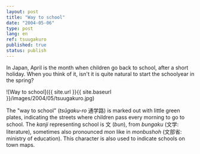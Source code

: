 ```yaml
---
layout: post
title: "Way to school"
date: "2004-05-06"
type: post
lang: en
ref: tsuugakuro
published: true
status: publish
---
```




In Japan, April is the month when children go back to school, after a short holiday. When you think of it, isn't it is quite natural to start the schoolyear in the spring?

![Way to school]({{ site.url }}{{ site.baseurl }}/images/2004/05/tsuugakuro.jpg)

The "way to school" (_tsûgaku-ro_ 通学路) is marked out with little green plates, indicating the streets where children pass every morning to go to school. The _kanji_ representing school is 文 (_bun_), from _bungaku_ (文学: literature), sometimes also pronounced _mon_ like in _monbushoh_ (文部省: ministry of education). This character is also used to indicate schools on town maps.


